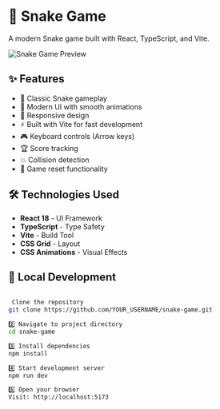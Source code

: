 # 🐍 Snake Game

A modern Snake game built with React, TypeScript, and Vite.

![Snake Game Preview](https://img.shields.io/badge/Game-Snake-green?style=for-the-badge&logo=react)

## ✨ Features

- 🎯 Classic Snake gameplay
- 🎨 Modern UI with smooth animations
- 📱 Responsive design
- ⚡ Built with Vite for fast development
- 🎮 Keyboard controls (Arrow keys)
- 🏆 Score tracking
- 💥 Collision detection
- 🔄 Game reset functionality

## 🛠️ Technologies Used

- **React 18** - UI Framework
- **TypeScript** - Type Safety
- **Vite** - Build Tool
- **CSS Grid** - Layout
- **CSS Animations** - Visual Effects

## 🚀 Local Development

```bash

 Clone the repository
git clone https://github.com/YOUR_USERNAME/snake-game.git

2️⃣ Navigate to project directory
cd snake-game

3️⃣ Install dependencies
npm install

4️⃣ Start development server
npm run dev

5️⃣ Open your browser
Visit: http://localhost:5173

